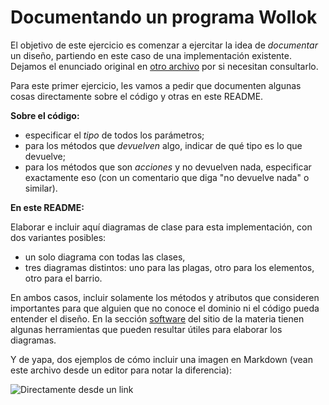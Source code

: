 # Documentando un programa Wollok

El objetivo de este ejercicio es comenzar a ejercitar la idea de _documentar_ un diseño, partiendo en este caso de una implementación existente. Dejamos el enunciado original en [otro archivo](./dominio.md) por si necesitan consultarlo.

Para este primer ejercicio, les vamos a pedir que documenten algunas cosas directamente sobre el código y otras en este README.

**Sobre el código:**

* especificar el _tipo_ de todos los parámetros;
* para los métodos que _devuelven_ algo, indicar de qué tipo es lo que devuelve;
* para los métodos que son _acciones_ y no devuelven nada, especificar exactamente eso (con un comentario que diga "no devuelve nada" o similar).

**En este README:**

Elaborar e incluir aquí diagramas de clase para esta implementación, con dos variantes posibles:
* un solo diagrama con todas las clases,
* tres diagramas distintos: uno para las plagas, otro para los elementos, otro para el barrio.

En ambos casos, incluir solamente los métodos y atributos que consideren importantes para que alguien que no conoce el dominio ni el código pueda entender el diseño. En la sección [software](https://obj2-unahur.github.io/software) del sitio de la materia tienen algunas herramientas que pueden resultar útiles para elaborar los diagramas.

Y de yapa, dos ejemplos de cómo incluir una imagen en Markdown (vean este archivo desde un editor para notar la diferencia):



![Directamente desde un link](http://www.plantuml.com/plantuml/png/fPHFRzGm4CNFpgUOOrVA9uY4r6wfA8UWI7137ARsRDR8zWJ_GKY8xuxZxiQ9Y5GeDsljzzvl_SQv3H5zJDOqqc08C1WS4NusOk8dWrApWmvSikIv4Os87bsmEjA3Ev6tf53T73euCXj2buzWH8d-XWnPSf7pNbbty9Z8HsoXno1vNZpoYFxG_5e7twSiHdb6e1-HdAeyZO290W-USwZc2jK8fx-JUOjESqQfFx-4-YShl0YRQTUuFOTlIKVUeNqjr3PWI6R4yDVsM_4xz1udZDLWRPfjNj5MZJXcTyt5vIeFy0O-Vu4EZ0uHOVOVFMNTm-N0Jj2v144BzffqVauI8ki3oZtrHhiZNJCT4paE-PRgZ6xsUpJRxRmNxdb2nHlHCgZb9ce9VHezhTw8P7TY7yLwGcVBmh7DEIMwYoZdf6akPhwLikYkWzN2Kc8BfRSMbZTog6LSQgfK7z4aLH7silujglw5tN6z34m1aDb4QeLgyAoIVFw6B22xDl-D9sOIVlfACiBx3v_k2iYqvFVQQOlhXt9BJYLhVWC0)


